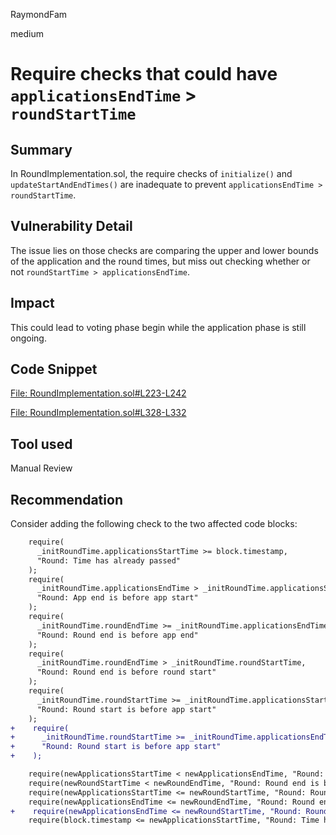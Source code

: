 RaymondFam

medium

# Require checks that could have `applicationsEndTime` > `roundStartTime`

## Summary
In RoundImplementation.sol, the require checks of `initialize()` and  `updateStartAndEndTimes()` are inadequate to prevent `applicationsEndTime > roundStartTime`. 

## Vulnerability Detail
The issue lies on those checks are comparing the upper and lower bounds of the application and the round times, but miss out checking whether or not `roundStartTime > applicationsEndTime`.

## Impact
This could lead to voting phase begin while the application phase is still ongoing. 

## Code Snippet
[File: RoundImplementation.sol#L223-L242](https://github.com/sherlock-audit/2023-03-Gitcoin/blob/main/contracts/contracts/round/RoundImplementation.sol#L223-L242)

[File: RoundImplementation.sol#L328-L332](https://github.com/sherlock-audit/2023-03-Gitcoin/blob/main/contracts/contracts/round/RoundImplementation.sol#L328-L332)

## Tool used

Manual Review

## Recommendation
Consider adding the following check to the two affected code blocks:

```diff
    require(
      _initRoundTime.applicationsStartTime >= block.timestamp,
      "Round: Time has already passed"
    );
    require(
      _initRoundTime.applicationsEndTime > _initRoundTime.applicationsStartTime,
      "Round: App end is before app start"
    );
    require(
      _initRoundTime.roundEndTime >= _initRoundTime.applicationsEndTime,
      "Round: Round end is before app end"
    );
    require(
      _initRoundTime.roundEndTime > _initRoundTime.roundStartTime,
      "Round: Round end is before round start"
    );
    require(
      _initRoundTime.roundStartTime >= _initRoundTime.applicationsStartTime,
      "Round: Round start is before app start"
    );
+    require(
+      _initRoundTime.roundStartTime >= _initRoundTime.applicationsEndTime,
+      "Round: Round start is before app start"
+    );
```
```diff
    require(newApplicationsStartTime < newApplicationsEndTime, "Round: Application end is before application start");
    require(newRoundStartTime < newRoundEndTime, "Round: Round end is before round start");
    require(newApplicationsStartTime <= newRoundStartTime, "Round: Round start is before application start");
    require(newApplicationsEndTime <= newRoundEndTime, "Round: Round end is before application end");
+    require(newApplicationsEndTime <= newRoundStartTime, "Round: Round end is before application end");
    require(block.timestamp <= newApplicationsStartTime, "Round: Time has already passed");
```